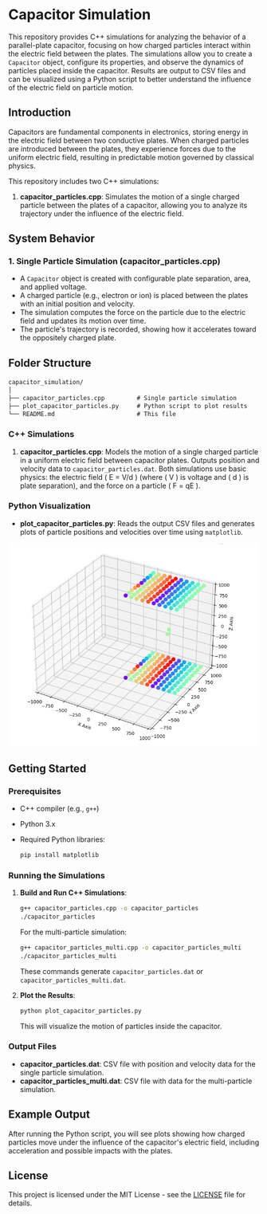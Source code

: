 # Capacitor Simulation
This repository provides C++ simulations for analyzing the behavior of a parallel-plate capacitor, focusing on how charged particles interact within the electric field between the plates. The simulations allow you to create a `Capacitor` object, configure its properties, and observe the dynamics of particles placed inside the capacitor. Results are output to CSV files and can be visualized using a Python script to better understand the influence of the electric field on particle motion.

## Introduction

Capacitors are fundamental components in electronics, storing energy in the electric field between two conductive plates. When charged particles are introduced between the plates, they experience forces due to the uniform electric field, resulting in predictable motion governed by classical physics.

This repository includes two C++ simulations:

1. **capacitor_particles.cpp**: Simulates the motion of a single charged particle between the plates of a capacitor, allowing you to analyze its trajectory under the influence of the electric field.

## System Behavior

### 1. **Single Particle Simulation (capacitor_particles.cpp)**

- A `Capacitor` object is created with configurable plate separation, area, and applied voltage.
- A charged particle (e.g., electron or ion) is placed between the plates with an initial position and velocity.
- The simulation computes the force on the particle due to the electric field and updates its motion over time.
- The particle's trajectory is recorded, showing how it accelerates toward the oppositely charged plate.

## Folder Structure

```
capacitor_simulation/
│
├── capacitor_particles.cpp         # Single particle simulation
├── plot_capacitor_particles.py     # Python script to plot results
└── README.md                       # This file
```

### C++ Simulations

1. **capacitor_particles.cpp**: Models the motion of a single charged particle in a uniform electric field between capacitor plates. Outputs position and velocity data to `capacitor_particles.dat`.
Both simulations use basic physics: the electric field \( E = V/d \) (where \( V \) is voltage and \( d \) is plate separation), and the force on a particle \( F = qE \).

### Python Visualization

- **plot_capacitor_particles.py**: Reads the output CSV files and generates plots of particle positions and velocities over time using `matplotlib`.

![Image](image1.png)


## Getting Started

### Prerequisites

- C++ compiler (e.g., `g++`)
- Python 3.x
- Required Python libraries:

    ```bash
    pip install matplotlib
    ```

### Running the Simulations

1. **Build and Run C++ Simulations**:

     ```bash
     g++ capacitor_particles.cpp -o capacitor_particles
     ./capacitor_particles
     ```

     For the multi-particle simulation:

     ```bash
     g++ capacitor_particles_multi.cpp -o capacitor_particles_multi
     ./capacitor_particles_multi
     ```

     These commands generate `capacitor_particles.dat` or `capacitor_particles_multi.dat`.

2. **Plot the Results**:

     ```bash
     python plot_capacitor_particles.py
     ```

     This will visualize the motion of particles inside the capacitor.

### Output Files

- **capacitor_particles.dat**: CSV file with position and velocity data for the single particle simulation.
- **capacitor_particles_multi.dat**: CSV file with data for the multi-particle simulation.

## Example Output

After running the Python script, you will see plots showing how charged particles move under the influence of the capacitor's electric field, including acceleration and possible impacts with the plates.

## License

This project is licensed under the MIT License - see the [LICENSE](LICENSE) file for details.
